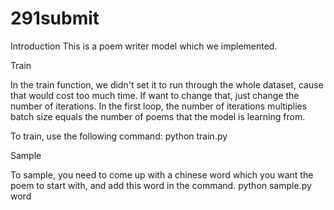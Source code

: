 # 291submit
Introduction
This is a poem writer model which we implemented.

Train

In the train function, we didn't set it to run through the whole dataset, cause that would cost too much time. If want to change that, just change the number of iterations.
In the first loop, the number of iterations multiplies batch size equals the number of poems that the model is learning from. 

To train, use the following command:
python train.py

Sample

To sample, you need to come up with a chinese word which you want the poem to start with, and add this word in the command.
python sample.py word
